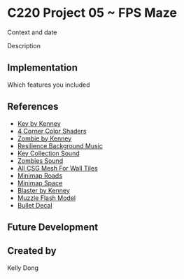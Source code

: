 
# C220 Project 05 ~ FPS Maze
Context and date

Description

## Implementation
Which features you included

## References
- [Key by Kenney](https://kenney.nl/assets/platformer-kit)
- [4 Corner Color Shaders](https://godotshaders.com/shader/4-corner-gradient/)
- [Zombie by Kenney](https://kenney.nl/assets/blocky-characters)
- [Resilience Background Music](https://patrickdearteaga.com/royalty-free-music/page-2/)
- [Key Collection Sound](https://freesound.org/people/ProjectsU012/sounds/341695/)
- [Zombies Sound](https://freesound.org/people/gneube/sounds/315844/)
- [All CSG Mesh For Wall Tiles](https://ambientcg.com/)
- [Minimap Roads](https://kenney.nl/assets/road-textures)
- [Minimap Space](https://kenney.nl/assets/simple-space)
- [Blaster by Kenney](https://kenney.nl/assets/blaster-kit)
- [Muzzle Flash Model](https://opengameart.org/content/muzzle-flash-with-model)
- [Bullet Decal](https://opengameart.org/content/bullet-decal)

## Future Development

## Created by
Kelly Dong
